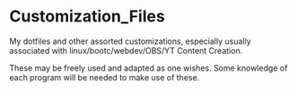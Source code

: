 # Customization_Files
My dotfiles and other assorted customizations, especially usually associated with linux/bootc/webdev/OBS/YT Content Creation.

These may be freely used and adapted as one wishes. Some knowledge of each program will be needed to make use of these.
